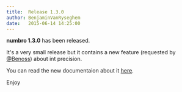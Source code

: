 ```yaml
---
title:  Release 1.3.0
author: BenjaminVanRyseghem
date:   2015-06-14 14:25:00
---
```


**numbro 1.3.0** has been released.

It's a very small release but it contains a new feature (requested by [@Benoss](https://github.com/Benoss)) about int precision.

You can read the new documentaion about it [here](http://numbrojs.com/format.html#average).

Enjoy <i class="fa fa-smile-o">